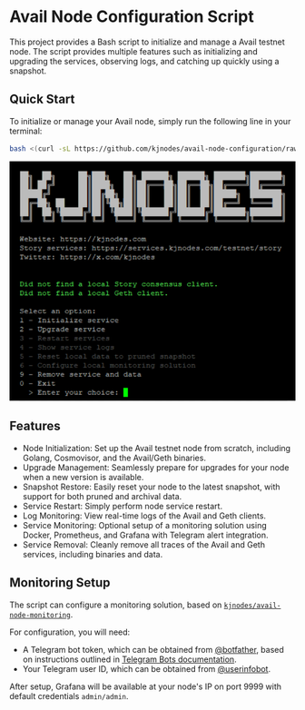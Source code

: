 # Avail Node Configuration Script

This project provides a Bash script to initialize and manage a Avail testnet node. The script provides multiple features such as initializing and upgrading the services, observing logs, and catching up quickly using a snapshot.

## Quick Start

To initialize or manage your Avail node, simply run the following line in your terminal:

```sh
bash <(curl -sL https://github.com/kjnodes/avail-node-configuration/raw/refs/heads/main/script.sh)
```

![image](images/main-menu.png)

## Features

- Node Initialization: Set up the Avail testnet node from scratch, including Golang, Cosmovisor, and the Avail/Geth binaries.
- Upgrade Management: Seamlessly prepare for upgrades for your node when a new version is available.
- Snapshot Restore: Easily reset your node to the latest snapshot, with support for both pruned and archival data.
- Service Restart: Simply perform node service restart.
- Log Monitoring: View real-time logs of the Avail and Geth clients.
- Service Monitoring: Optional setup of a monitoring solution using Docker, Prometheus, and Grafana with Telegram alert integration.
- Service Removal: Cleanly remove all traces of the Avail and Geth services, including binaries and data.

## Monitoring Setup

The script can configure a monitoring solution, based on [`kjnodes/avail-node-monitoring`](https://github.com/kjnodes/avail-node-monitoring).

For configuration, you will need:
- A Telegram bot token, which can be obtained from [@botfather](https://t.me/botfather), based on instructions outlined in [Telegram Bots documentation](https://core.telegram.org/bots#6-botfather).
- Your Telegram user ID, which can be obtained from [@userinfobot](https://t.me/userinfobot).

After setup, Grafana will be available at your node's IP on port 9999 with default credentials `admin/admin`.
